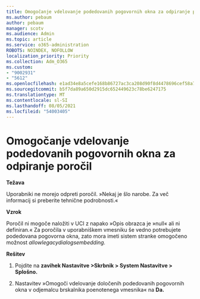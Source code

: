 ```yaml
---
title: Omogočanje vdelovanje podedovanih pogovornih okna za odpiranje poročil
ms.author: pebaum
author: pebaum
manager: scotv
ms.audience: Admin
ms.topic: article
ms.service: o365-administration
ROBOTS: NOINDEX, NOFOLLOW
localization_priority: Priority
ms.collection: Adm_O365
ms.custom:
- "9002931"
- "5612"
ms.openlocfilehash: e1ad34e8a5cefe168b86727ac3ca208d90f8d4478696cef58a7d0b04475fba56
ms.sourcegitcommit: b5f7da89a650d2915dc652449623c78be6247175
ms.translationtype: MT
ms.contentlocale: sl-SI
ms.lasthandoff: 08/05/2021
ms.locfileid: "54003405"
---
```

# <a name="enable-embedding-legacy-dialogs-to-open-reports"></a>Omogočanje vdelovanje podedovanih pogovornih okna za odpiranje poročil

**Težava**

Uporabniki ne morejo odpreti poročil. »Nekaj je šlo narobe. Za več informacij si preberite tehnične podrobnosti.«

**Vzrok**

Poročil ni mogoče naložiti v UCI z napako »Opis obrazca je »null« ali ni definiran.« Za poročila v uporabniškem vmesniku še vedno potrebujete podedovana pogovorna okna, zato mora imeti sistem stranke omogočeno možnost *allowlegacydialogsembedding.*

**Rešitev**

1. Pojdite na **zavihek Nastavitve >Skrbnik > System Nastavitve > Splošno.**

2. Nastavitev »Omogoči vdelovanje določenih podedovanih pogovornih okna v odjemalcu brskalnika poenotenega vmesnika« na **Da.**
